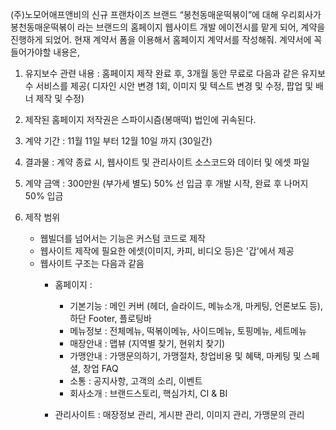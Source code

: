 (주)노모어애프앤비의 신규 프랜차이즈 브랜드 “봉천동매운떡볶이”에 대해 우리회사가 봉천동매운떡볶이 라는 브랜드의 홈페이지 웹사이트 개발 에이전시를 맡게 되어, 계약을 진행하게 되었어. 현재 계약서 폼을 이용해서 홈페이지 계약서를 작성해줘.
계약서에 꼭 들어가야할 내용은,

1. 유지보수 관련 내용 : 홈페이지 제작 완료 후, 3개월 동안 무료로 다음과 같은 유지보수 서비스를 제공( 디자인 시안 변경 1회, 이미지 및 텍스트 변경 및 수정, 팝업 및 배너 제작 및 수정)
2. 제작된 홈페이지 저작권은 스파이시즘(봉매떡) 법인에 귀속된다.
3. 계약 기간 : 11월 11일 부터 12월 10일 까지 (30일간)
4. 결과물 : 계약 종료 시, 웹사이트 및 관리사이트 소스코드와 데이터 및 에셋 파일
5. 계약 금액 : 300만원 (부가세 별도) 50% 선 입금 후 개발 시작, 완료 후 나머지 50% 입금

6. 제작 범위
   - 웹빌더를 넘어서는 기능은 커스텀 코드로 제작
   - 웹사이트 제작에 필요한 에셋(이미지, 카피, 비디오 등)은 '갑'에서 제공
   - 웹사이트 구조는 다음과 같음
     - 홈페이지 :
       - 기본기능 : 메인 커버 (헤더, 슬라이드, 메뉴소개, 마케팅, 언론보도 등),하단 Footer, 플로팅바
       - 메뉴정보 : 전체메뉴, 떡볶이메뉴, 사이드메뉴, 토핑메뉴, 세트메뉴
       - 매장안내 : 맵뷰 (지역별 찾기, 현위치 찾기)
       - 가맹안내 : 가맹문의하기, 가맹절차, 창업비용 및 혜택, 마케팅 및 스페셜, 창업 FAQ
       - 소통 : 공지사항, 고객의 소리, 이벤트
       - 회사소개 : 브랜드스토리, 핵심가치, CI & BI

     - 관리사이트 : 매장정보 관리, 게시판 관리, 이미지 관리, 가맹문의 관리
